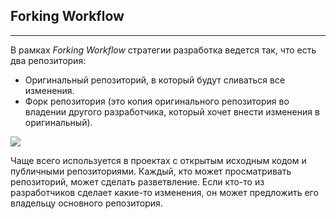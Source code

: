 ## **Forking Workflow**
---
В рамках *Forking Workflow* стратегии разработка ведется так, что есть два репозитория:

* Оригинальный репозиторий, в который будут сливаться все изменения.
* Форк репозитория (это копия оригинального репозитория во владении другого разработчика, который хочет внести изменения в оригинальный).


![](https://lms.skillfactory.ru/assets/courseware/v1/1d73afa2ed273693dae83e15b1f9947d/asset-v1:SkillFactory+PHP-3.0+2020+type@asset+block/PHP_5.11.5.png)

Чаще всего используется в проектах с открытым исходным кодом и публичными репозиториями. Каждый, кто может просматривать репозиторий, может сделать разветвление. Если кто-то из разработчиков сделает какие-то изменения, он может предложить его владельцу основного репозитория.